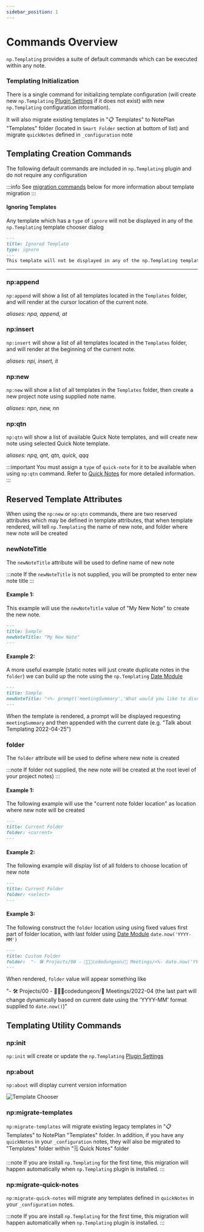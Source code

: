 ```yaml
---
sidebar_position: 1
---
```


# Commands Overview
`np.Templating` provides a suite of default commands which can be executed within any note.

### Templating Initialization
There is a single command for initializing template configuration (will create new `np.Templating` [Plugin Settings](/docs/settings) if it does not exist) with new `np.Templating` configuration information).

It will also migrate existing templates in "📋 Templates" to NotePlan "Templates" folder (located in `Smart Folder` section at bottom of list) and migrate `quickNotes` defined in `_configuration` note

## Templating Creation Commands
The following default commands are included in `np.Templating` plugin and do not require any configuration

:::info
See [migration commands](/docs/templating-commands/overview#npmigrate-templates) below for more information about template migration
:::

#### Ignoring Templates
Any template which has a `type` of `ignore` will not be displayed in any of the `np.Templating` template chooser dialog

```markdown
---
title: Ignored Template
type: ignore
---
This template will not be displayed in any of the np.Templating template chooser dialog
```

*****

### np:append
`np:append` will show a list of all templates located in the `Templates` folder, and will render at the cursor location of the current note.

_aliases: npa, append, at_

### np:insert
`np:insert` will show a list of all templates located in the `Templates` folder, and will render at the beginning of the current note.

_aliases: npi, insert, it_

### np:new
`np:new` will show a list of all templates in the `Templates` folder, then create a new project note using supplied note name.

_aliases: npn, new, nn_

### np:qtn
`np:qtn` will show a list of available Quick Note templates, and will create new note using selected Quick Note template.

_aliases: npq, qnt, qtn, quick, qqq_

:::important
You must assign a `type` of `quick-note` for it to be available when using `np:qtn` command. Refer to [Quick Notes](/docs/templating-commands/quick-notes) for more detailed information.
:::

## Reserved Template Attributes
When using the `np:new` or `np:qtn` commands, there are two reserved attributes which may be defined in template attributes, that when template rendered, will tell `np.Templating` the name of new note, and folder where new note will be created

### newNoteTitle
The `newNoteTitle` attribute will be used to define name of new note

:::note
If the `newNoteTitle` is not supplied, you will be prompted to enter new note title
:::

#### Example 1:
This example will use the `newNoteTitle` value of "My New Note" to create the new note.

```markdown
---
title: Sample
newNoteTitle: "My New Note"
---
```

#### Example 2:
A more useful example (static notes will just create duplicate notes in the `folder`) we can build up the note using the `np.Templating` [Date Module](/docs/templating-modules/date-module)

```markdown
---
title: Sample
newNoteTitle: "<%- prompt('meetingSummary','What would you like to discuss') %> <%- date.now() %>"
---
```

When the template is rendered, a prompt will be displayed requesting `meetingSummary` and then appended with the current date (e.g. "Talk about Templating 2022-04-25")

### folder
The `folder` attribute will be used to define where new note is created

:::note
If folder not supplied, the new note will be created at the root level of your project notes)
:::

#### Example 1:
The following example will use the "current note folder location" as location where new note will be created

```markdown
---
title: Current Folder
folder: <current>
---
```

#### Example 2:
The following example will display list of all folders to choose location of new note

```markdown
---
title: Current Folder
folder: <select>
---
```

#### Example 3:
The following construct the `folder` location using using fixed values first part of folder location, with last folder using [Date Module](/docs/templating-modules/date-module) `date.now('YYYY-MM')`

```markdown
---
title: Custom Folder
folder:  "- 🛠 Projects/00 - 👨🏽‍💻codedungeon/📆 Meetings/<%- date.now('YYYY-MM') %>"
---
```

When rendered, `folder` value will appear something like

"- 🛠 Projects/00 - 👨🏽‍💻codedungeon/📆 Meetings/2022-04 (the last part will change dynamically based on current date using the 'YYYY-MM' format supplied to `date.now()`)"

## Templating Utility Commands

### np:init
`np:init` will create or update the `np.Templating` [Plugin Settings](/docs/settings)

### np:about
`np:about` will display current version information

![Template Chooser](/img/templating-about.png)

### np:migrate-templates
`np:migrate-templates` will migrate existing legacy templates in "📋 Templates" to NotePlan "Templates" folder. In addition, if you have any `quickNotes` in your `_configuration` notes, they will also be migrated to "Templates" folder within "🗒 Quick Notes" folder

:::note
If you are install `np.Templating` for the first time, this migration will happen automatically when `np.Templating` plugin is installed.
:::

### np:migrate-quick-notes
`np:migrate-quick-notes` will migrate any templates defined in `quickNotes` in your `_configuration` notes.

:::note
If you are install `np.Templating` for the first time, this migration will happen automatically when `np.Templating` plugin is installed.
:::
